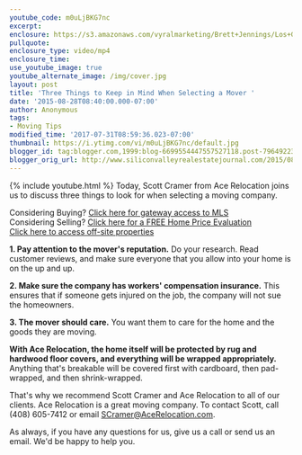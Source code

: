 ```yaml
---
youtube_code: m0uLjBKG7nc
excerpt:
enclosure: https://s3.amazonaws.com/vyralmarketing/Brett+Jennings/Los+Gatos+Real+Estate+Agent+What+to+look+for+when+hiring+a+moving+company.mp4
pullquote:
enclosure_type: video/mp4
enclosure_time:
use_youtube_image: true
youtube_alternate_image: /img/cover.jpg
layout: post
title: 'Three Things to Keep in Mind When Selecting a Mover '
date: '2015-08-28T08:40:00.000-07:00'
author: Anonymous
tags:
- Moving Tips
modified_time: '2017-07-31T08:59:36.023-07:00'
thumbnail: https://i.ytimg.com/vi/m0uLjBKG7nc/default.jpg
blogger_id: tag:blogger.com,1999:blog-6699554447557527118.post-7964922315440838049
blogger_orig_url: http://www.siliconvalleyrealestatejournal.com/2015/08/hiring-moving-company.html
---
```

{% include youtube.html %}
Today, Scott Cramer from Ace Relocation joins us to discuss three things to look for when selecting a moving company.

<div class="post-cta">
Considering Buying? <a href="http://www.siliconvalleyrealestatesearch.com/?utm_source=BLOG&utm_campaign=Video+Blog&utm_medium=referral" target="_blank">Click here for gateway access to MLS</a><br>
Considering Selling? <a href="http://www.siliconvalleyrealestatesearch.com/home-valuation/?utm_source=VYRAL&utm_campaign=Vyral+Emails+&utm_medium=referral" target="_blank">Click here for a FREE Home Price Evaluation</a><br>
<a href="https://www.siliconvalleyrealestatesearch.com/off-market-list/" target="_blank">Click here to access off-site properties</a>
</div>

**1. Pay attention to the mover's reputation.** Do your research. Read customer reviews, and make sure everyone that you allow into your home is on the up and up.

**2. Make sure the company has workers' compensation insurance.** This ensures that if someone gets injured on the job, the company will not sue the homeowners.

**3. The mover should care.** You want them to care for the home and the goods they are moving.

**With Ace Relocation, the home itself will be protected by rug and hardwood floor covers, and everything will be wrapped appropriately.** Anything that's breakable will be covered first with cardboard, then pad-wrapped, and then shrink-wrapped.

That's why we recommend Scott Cramer and Ace Relocation to all of our clients. Ace Relocation is a great moving company. To contact Scott, call (408) 605-7412 or email SCramer@AceRelocation.com.

As always, if you have any questions for us, give us a call or send us an email. We'd be happy to help you.
